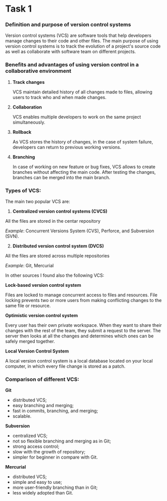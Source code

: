 # Task 1

### Definition and purpose of version control systems 

Version control systems (VCS) are software tools that help developers manage changes to their code and other files.
The main purpose of using version control systems is to track the evolution of a project's source code as well as 
collaborate with software team on different projects. 

### Benefits and advantages of using version control in a collaborative environment

1. **Track changes**

   VCS maintain detailed history of all changes made to files, allowing users to track who and when made changes.

2. **Collaboration**

    VCS enables multiple developers to work on the same project simultaneously. 

3. **Rollback**

    As VCS stores the history of changes, in the case of system failure, developers can return to previous working
    versions. 

5. **Branching**

    In case of working on new feature or bug fixes, VCS allows to create branches without affecting the main code.
    After testing the changes, branches can be merged into the main branch.


### Types of VCS:

The main two popular VCS are:
1. **Centralized version control systems (CVCS)**

All the files are stored in the centar repository

_Example_: Concurrent Versions System (CVS), Perforce, and Subversion (SVN).

2. **Distributed version control system (DVCS)**

All the files are stored across multiple repositories

_Example_: Git, Mercurial

In other sources I found also the following VCS:

**Lock-based version control system**

Files are locked to manage concurrent access to files and resources. 
File locking prevents two or more users from making conflicting changes to the same file or resource.

**Optimistic version control system**

Every user has their own private workspace. 
When they want to share their changes with the rest of the team, they submit a request to the server. 
The server then looks at all the changes and determines which ones can be safely merged together.

**Local Version Control System**

A local version control system is a local database located on your local computer, in which every file change is stored as a patch.


### Comparison of different VCS:

**Git**

- distributed VCS;
- easy branching and merging;
- fast in commits, branching, and merging;
- scalable.

**Subversion**

- centralized VCS;
- not so flexible branching and merging as in Git;
- strong access control;
- slow with the growth of repository;
- simpler for beginner in compare with Git.

**Mercurial**

- distributed VCS;
- simple and easy to use;
- more user-friendly branching than in Git;
- less widely adopted than Git.
